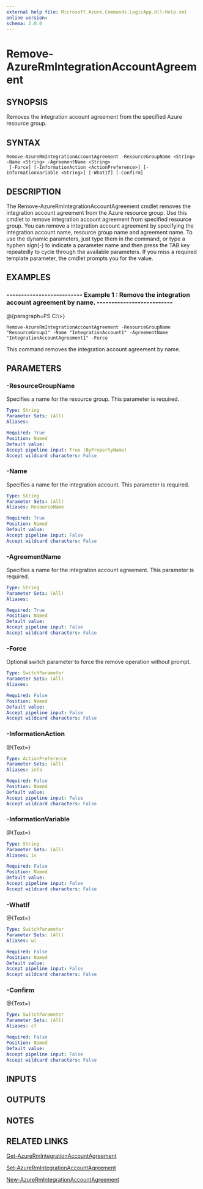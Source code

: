 ```yaml
---
external help file: Microsoft.Azure.Commands.LogicApp.dll-Help.xml
online version: 
schema: 2.0.0
---
```


# Remove-AzureRmIntegrationAccountAgreement
## SYNOPSIS
Removes the integration account agreement from the specified Azure resource group.

## SYNTAX

```
Remove-AzureRmIntegrationAccountAgreement -ResourceGroupName <String> -Name <String> -AgreementName <String>
 [-Force] [-InformationAction <ActionPreference>] [-InformationVariable <String>] [-WhatIf] [-Confirm]
```

## DESCRIPTION
The Remove-AzureRmIntegrationAccountAgreement cmdlet removes the integration account agreement from the Azure resource group.
Use this cmdlet to remove integration account agreement from specified resource group.
You can remove a integration account agreement by specifying the integration account name, resource group name and agreement name.
To use the dynamic parameters, just type them in the command, or type a hyphen sign(-) to indicate a parameter name and then press the TAB key repeatedly to cycle through the available parameters.
If you miss a required template parameter, the cmdlet prompts you for the value.

## EXAMPLES

### --------------------------  Example 1 : Remove the integration account agreement by name.  --------------------------
@{paragraph=PS C:\\\>}

```
Remove-AzureRmIntegrationAccountAgreement -ResourceGroupName "ResourceGroup1" -Name "IntegrationAccount1" -AgreementName "IntegrationAccountAgreement1" -Force
```

This command removes the integration account agreement by name.

## PARAMETERS

### -ResourceGroupName
Specifies a name for the resource group.
This parameter is required.

```yaml
Type: String
Parameter Sets: (All)
Aliases: 

Required: True
Position: Named
Default value: 
Accept pipeline input: True (ByPropertyName)
Accept wildcard characters: False
```

### -Name
Specifies a name for the integration account.
This parameter is required.

```yaml
Type: String
Parameter Sets: (All)
Aliases: ResourceName

Required: True
Position: Named
Default value: 
Accept pipeline input: False
Accept wildcard characters: False
```

### -AgreementName
Specifies a name for the integration account agreement.
This parameter is required.

```yaml
Type: String
Parameter Sets: (All)
Aliases: 

Required: True
Position: Named
Default value: 
Accept pipeline input: False
Accept wildcard characters: False
```

### -Force
Optional switch parameter to force the remove operation without prompt.

```yaml
Type: SwitchParameter
Parameter Sets: (All)
Aliases: 

Required: False
Position: Named
Default value: 
Accept pipeline input: False
Accept wildcard characters: False
```

### -InformationAction
@{Text=}

```yaml
Type: ActionPreference
Parameter Sets: (All)
Aliases: infa

Required: False
Position: Named
Default value: 
Accept pipeline input: False
Accept wildcard characters: False
```

### -InformationVariable
@{Text=}

```yaml
Type: String
Parameter Sets: (All)
Aliases: iv

Required: False
Position: Named
Default value: 
Accept pipeline input: False
Accept wildcard characters: False
```

### -WhatIf
@{Text=}

```yaml
Type: SwitchParameter
Parameter Sets: (All)
Aliases: wi

Required: False
Position: Named
Default value: 
Accept pipeline input: False
Accept wildcard characters: False
```

### -Confirm
@{Text=}

```yaml
Type: SwitchParameter
Parameter Sets: (All)
Aliases: cf

Required: False
Position: Named
Default value: 
Accept pipeline input: False
Accept wildcard characters: False
```

## INPUTS

## OUTPUTS

## NOTES

## RELATED LINKS

[Get-AzureRmIntegrationAccountAgreement]()

[Set-AzureRmIntegrationAccountAgreement]()

[New-AzureRmIntegrationAccountAgreement]()

